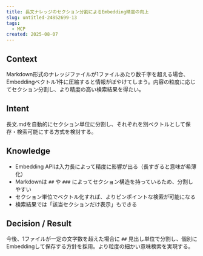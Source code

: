 ```yaml
---
title: 長文ナレッジのセクション分割によるEmbedding精度の向上
slug: untitled-24852699-13
tags:
  - MCP
created: 2025-08-07
---
```



## Context


Markdown形式のナレッジファイルが1ファイルあたり数千字を超える場合、Embeddingベクトル1件に圧縮すると情報がぼやけてしまう。内容の粒度に応じてセクション分割し、より精度の高い検索結果を得たい。


## Intent


長文.mdを自動的にセクション単位に分割し、それぞれを別ベクトルとして保存・検索可能にする方式を検討する。


## Knowledge

- Embedding APIは入力長によって精度に影響が出る（長すぎると意味が希薄化）
- Markdownは `##` や `###` によってセクション構造を持っているため、分割しやすい
- セクション単位でベクトル化すれば、よりピンポイントな検索が可能になる
- 検索結果では「該当セクションだけ表示」もできる

## Decision / Result


今後、1ファイルが一定の文字数を超えた場合に `##` 見出し単位で分割し、個別にEmbeddingして保存する方針を採用。より粒度の細かい意味検索を実現する。



